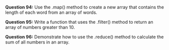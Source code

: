 **Question 94:** Use the .map() method to create a new array that contains the length of each word from an array of words.

**Question 95:** Write a function that uses the .filter() method to return an array of numbers greater than 10.

**Question 96:** Demonstrate how to use the .reduce() method to calculate the sum of all numbers in an array.
